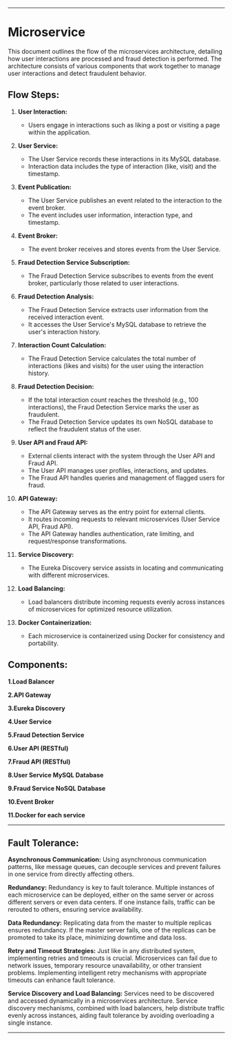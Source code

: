 

---

# Microservice

This document outlines the flow of the microservices architecture, detailing how user interactions are processed and fraud detection is performed. The architecture consists of various components that work together to manage user interactions and detect fraudulent behavior.

## Flow Steps:

1. **User Interaction:**
   - Users engage in interactions such as liking a post or visiting a page within the application.

2. **User Service:**
   - The User Service records these interactions in its MySQL database.
   - Interaction data includes the type of interaction (like, visit) and the timestamp.

3. **Event Publication:**
   - The User Service publishes an event related to the interaction to the event broker.
   - The event includes user information, interaction type, and timestamp.

4. **Event Broker:**
   - The event broker receives and stores events from the User Service.

5. **Fraud Detection Service Subscription:**
   - The Fraud Detection Service subscribes to events from the event broker, particularly those related to user interactions.

6. **Fraud Detection Analysis:**
   - The Fraud Detection Service extracts user information from the received interaction event.
   - It accesses the User Service's MySQL database to retrieve the user's interaction history.

7. **Interaction Count Calculation:**
   - The Fraud Detection Service calculates the total number of interactions (likes and visits) for the user using the interaction history.

8. **Fraud Detection Decision:**
   - If the total interaction count reaches the threshold (e.g., 100 interactions), the Fraud Detection Service marks the user as fraudulent.
   - The Fraud Detection Service updates its own NoSQL database to reflect the fraudulent status of the user.

9. **User API and Fraud API:**
   - External clients interact with the system through the User API and Fraud API.
   - The User API manages user profiles, interactions, and updates.
   - The Fraud API handles queries and management of flagged users for fraud.

10. **API Gateway:**
    - The API Gateway serves as the entry point for external clients.
    - It routes incoming requests to relevant microservices (User Service API, Fraud API).
    - The API Gateway handles authentication, rate limiting, and request/response transformations.

11. **Service Discovery:**
    - The Eureka Discovery service assists in locating and communicating with different microservices.
    
12. **Load Balancing:**
    - Load balancers distribute incoming requests evenly across instances of microservices for optimized resource utilization.

13. **Docker Containerization:**
    - Each microservice is containerized using Docker for consistency and portability.

## Components:

**1.Load Balancer**

**2.API Gateway**

**3.Eureka Discovery**

**4.User Service**

**5.Fraud Detection Service**

**6.User API (RESTful)**

**7.Fraud API (RESTful)**

**8.User Service MySQL Database**

**9.Fraud Service NoSQL Database**

**10.Event Broker**

**11.Docker for each service**

---

## Fault Tolerance:


**Asynchronous Communication:**
Using asynchronous communication patterns, like message queues, can decouple services and prevent failures in one service from directly affecting others.

**Redundancy:** 
Redundancy is key to fault tolerance. Multiple instances of each microservice can be deployed, either on the same server or across different servers or even data centers. If one instance fails, traffic can be rerouted to others, ensuring service availability.

**Data Redundancy:**
Replicating data from the master to multiple replicas ensures redundancy. If the master server fails, one of the replicas can be promoted to take its place, minimizing downtime and data loss.

**Retry and Timeout Strategies:**
Just like in any distributed system, implementing retries and timeouts is crucial. Microservices can fail due to network issues, temporary resource unavailability, or other transient problems. Implementing intelligent retry mechanisms with appropriate timeouts can enhance fault tolerance.

**Service Discovery and Load Balancing:**
Services need to be discovered and accessed dynamically in a microservices architecture. Service discovery mechanisms, combined with load balancers, help distribute traffic evenly across instances, aiding fault tolerance by avoiding overloading a single instance.

---

